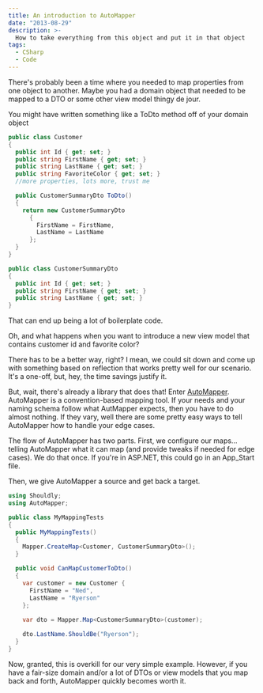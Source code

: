```yaml
---
title: An introduction to AutoMapper
date: "2013-08-29"
description: >-
  How to take everything from this object and put it in that object
tags:
  - CSharp
  - Code
---
```


There's probably been a time where you needed to map properties from one object to another. Maybe you had a domain object that needed to be mapped to a DTO or some other view model thingy de jour. 

You might have written something like a ToDto method off of your domain object

```csharp
public class Customer
{
  public int Id { get; set; }
  public string FirstName { get; set; }
  public string LastName { get; set; }
  public string FavoriteColor { get; set; }
  //more properties, lots more, trust me

  public CustomerSummaryDto ToDto()
  {
    return new CustomerSummaryDto
      {
        FirstName = FirstName,
        LastName = LastName
      };
  }
}

public class CustomerSummaryDto
{
  public int Id { get; set; }
  public string FirstName { get; set; }
  public string LastName { get; set; }
}
```

That can end up being a lot of boilerplate code.

Oh, and what happens when you want to introduce a new view model that contains customer id and favorite color?

There has to be a better way, right? I mean, we could sit down and come up with something based on reflection that works pretty well for our scenario. It's a one-off, but, hey, the time savings justify it.

But, wait, there's already a library that does that! Enter [AutoMapper](http://www.nuget.org/packages/AutoMapper/). AutoMapper is a convention-based mapping tool. If your needs and your naming schema follow what AutMapper expects, then you have to do almost nothing. If they vary, well there are some pretty easy ways to tell AutoMapper how to handle your edge cases.

The flow of AutoMapper has two parts. First, we configure our maps... telling AutoMapper what it can map (and provide tweaks if needed for edge cases). We do that once. If you're in ASP.NET, this could go in an App_Start file.

Then, we give AutoMapper a source and get back a target.

```csharp
using Shouldly;
using AutoMapper;

public class MyMappingTests
{
  public MyMappingTests()
  {
    Mapper.CreateMap<Customer, CustomerSummaryDto>();
  }

  public void CanMapCustomerToDto()
  {
    var customer = new Customer { 
      FirstName = "Ned", 
      LastName = "Ryerson" 
    };
    
    var dto = Mapper.Map<CustomerSummaryDto>(customer);

    dto.LastName.ShouldBe("Ryerson");
  }
}
```

Now, granted, this is overkill for our very simple example. However, if you have a fair-size domain and/or a lot of DTOs or view models that you map back and forth, AutoMapper quickly becomes worth it.
